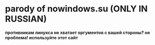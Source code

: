 # parody of nowindows.su (ONLY IN RUSSIAN)
#### противникам линукса не хватает оргументов с вашей стороны? не проблема! используйте этот сайт
